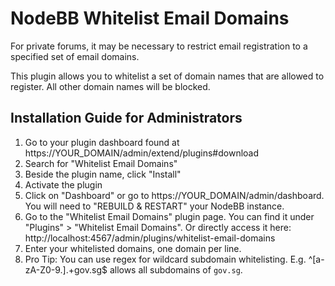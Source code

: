 # NodeBB Whitelist Email Domains

For private forums, it may be necessary to restrict email registration to a specified set of email domains.

This plugin allows you to whitelist a set of domain names that are allowed to register. All other domain names will be blocked.

## Installation Guide for Administrators

1. Go to your plugin dashboard found at https://YOUR_DOMAIN/admin/extend/plugins#download
2. Search for "Whitelist Email Domains"
3. Beside the plugin name, click "Install"
4. Activate the plugin
5. Click on "Dashboard" or go to https://YOUR_DOMAIN/admin/dashboard. You will need to "REBUILD & RESTART" your NodeBB instance.
6. Go to the "Whitelist Email Domains" plugin page. You can find it under "Plugins" > "Whitelist Email Domains". Or directly access it here: http://localhost:4567/admin/plugins/whitelist-email-domains
7. Enter your whitelisted domains, one domain per line.
8. Pro Tip: You can use regex for wildcard subdomain whitelisting. E.g. ^[a-zA-Z0-9.].+gov.sg$ allows all subdomains of `gov.sg`.
